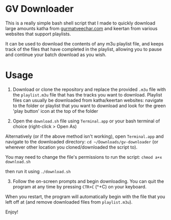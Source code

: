 # GV Downloader

This is a really simple bash shell script that I made to quickly download large amounts katha from [gurmatveechar.com](https://www.gurmatveechar.com) and keertan from various websites that support playlists.

It can be used to download the contents of any m3u playlist file, and keeps track of the files that have completed in the playlist, allowing you to pause and continue your batch download as you wish.

# Usage

1. Download or clone the repository and replace the provided `.m3u` file with the `playlist.m3u` file that has the tracks you want to download. Playlist files can usually be downloaded from katha/keertan websites: navigate to the folder or playlist that you want to download and look for the green 'play button' icon at the top of the folder

2. Open the `download.sh` file using `Terminal.app` or your bash terminal of choice (right-click > Open As)

Alternatively (or if the above method isn't working), open `Terminal.app` and navigate to the downloaded directory:
`cd ~/Downloads/gv-downloader` (or wherever other location you cloned/downloaded the script to).

You may need to change the file's permissions to run the script:
`chmod a+x download.sh`

then run it using 
`./download.sh`

3. Follow the on-screen prompts and begin downloading. You can quit the program at any time by pressing `CTR+C` (^+C) on your keyboard. 

When you restart, the program will automatically begin with the file that you left off at (and remove downloaded files from `playlist.m3u`).

Enjoy!
